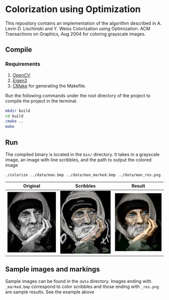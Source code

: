 # Colorization using Optimization

This repository contains an implementation of the algorithm described in 
A. Levin D. Lischinski and Y. Weiss Colorization using Optimization. ACM Transactions on Graphics, Aug 2004
for coloring grayscale images.

## Compile

### Requirements

1. [OpenCV](https://opencv.org/)
2. [Eigen3](https://eigen.tuxfamily.org/)
3. [CMake](https://cmake.org/) for generating the Makefile.

Run the following commands under the root directory of the project to compile the project in the terminal.

```bash
mkdir build
cd build
cmake ..
make
```

## Run

The compiled binary is located in the `bin/` directory.
It takes in a grayscale image, an image with line scribbles, and the path to output the colored image

```bash
./colorize ../data/man.bmp ../data/man_marked.bmp ../data/man_res.png
```

| Original                  | Scribbles                         | Result                      |
| :-------------:           | :-------------:                   | :-----:                     |
| ![Original](data/man.bmp) | ![Scribbles](data/man_marked.bmp) | ![Result](data/man_res.png) |

## Sample images and markings

Sample images can be found in the `data` directory. 
Images ending with `_marked.bmp` correspond to color scribbles
and those ending with `_res.png` are sample results.
See the example above
